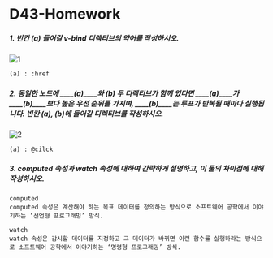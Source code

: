 # D43-Homework

##### 1. 빈칸 (a) 들어갈 v-bind 디렉티브의 약어를 작성하시오.

![1](https://user-images.githubusercontent.com/45934494/57281732-85238f80-70e6-11e9-8878-8add8c39113d.PNG)

```html
(a) : :href
```



##### 2. 동일한 노드에 ____(a)____와 ____(b)____ 두 디렉티브가 함께 있다면 ____(a)____가 ____(b)____보다 높은 우선 순위를 가지며, ____(b)____는 루프가 반복될 때마다 실행됩니다. 빈칸 (a), (b)에 들어갈 디렉티브를 작성하시오.

![2](https://user-images.githubusercontent.com/45934494/57281733-85238f80-70e6-11e9-8aee-37a048b72c3f.PNG)

```
(a) : @cilck
```



##### 3. computed 속성과 watch 속성에 대하여 간략하게 설명하고, 이 둘의 차이점에 대해 작성하시오.

```
computed
computed 속성은 계산해야 하는 목표 데이터를 정의하는 방식으로 소프트웨어 공학에서 이야기하는 ‘선언형 프로그래밍’ 방식.

watch
watch 속성은 감시할 데이터를 지정하고 그 데이터가 바뀌면 이런 함수를 실행하라는 방식으로 소프트웨어 공학에서 이야기하는 ‘명령형 프로그래밍’ 방식.
```